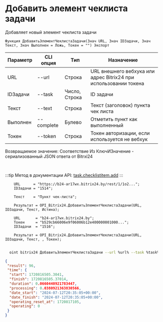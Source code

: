 ﻿---
sidebar_position: 1
---

# Добавить элемент чеклиста задачи
 Добавляет новый элемент чеклиста задачи



`Функция ДобавитьЭлементЧеклистаЗадачи(Знач URL, Знач IDЗадачи, Знач Текст, Знач Выполнен = Ложь, Токен = "") Экспорт`

  | Параметр | CLI опция | Тип | Назначение |
  |-|-|-|-|
  | URL | --url | Строка | URL внешнего вебхука или адрес Bitrix24 при использовании токена |
  | IDЗадачи | --task | Число, Строка | ID задачи |
  | Текст | --text | Строка | Текст (заголовок) пункта чек листа |
  | Выполнен | --complete | Булево | Отметить пункт как выполненный |
  | Токен | --token | Строка | Токен авторизации, если используется не вебхук |

  
  Возвращаемое значение:   Соответствие Из КлючИЗначение - сериализованный JSON ответа от Bitrxi24

<br/>

:::tip
Метод в документации API: [task.checklistitem.add](https://dev.1c-bitrix.ru/rest_help/tasks/task/checklistitem/add.php)
:::
<br/>


```bsl title="Пример кода"
    URL      = "https://b24-ar17wx.bitrix24.by/rest/1/1o2...";
    IDЗадачи = "1514";

    Текст    = "Пункт чек-листа";

    Результат = OPI_Bitrix24.ДобавитьЭлементЧеклистаЗадачи(URL, IDЗадачи, Текст, Истина);

    URL       = "b24-ar17wx.bitrix24.by";
    Токен     = "b529cb66006e9f06006b12e400000001000...";
    IDЗадачи  = "1516";

    Результат = OPI_Bitrix24.ДобавитьЭлементЧеклистаЗадачи(URL, IDЗадачи, Текст, , Токен);
```



```sh title="Пример команды CLI"
    
  oint bitrix24 ДобавитьЭлементЧеклистаЗадачи --url %url% --task %task% --text %text% --complete %complete% --token %token%

```

```json title="Результат"
{
 "result": 96,
 "time": {
  "start": 1720816505.3041,
  "finish": 1720816505.37014,
  "duration": 0.0660440921783447,
  "processing": 0.0380921363830566,
  "date_start": "2024-07-12T20:35:05+00:00",
  "date_finish": "2024-07-12T20:35:05+00:00",
  "operating_reset_at": 1720817105,
  "operating": 0
 }
}
```
